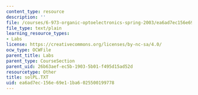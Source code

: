 ```yaml
---
content_type: resource
description: ''
file: /courses/6-973-organic-optoelectronics-spring-2003/ea6ad7ec156e69e11ba6025500199778_solPL.TXT
file_type: text/plain
learning_resource_types:
- Labs
license: https://creativecommons.org/licenses/by-nc-sa/4.0/
ocw_type: OCWFile
parent_title: Labs
parent_type: CourseSection
parent_uid: 26b63aef-ec5b-1903-5b01-f495d15ad52d
resourcetype: Other
title: solPL.TXT
uid: ea6ad7ec-156e-69e1-1ba6-025500199778
---
```


